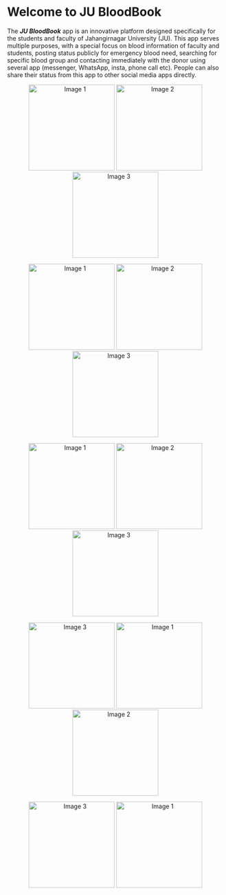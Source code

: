 # Welcome to JU BloodBook

The ***JU BloodBook*** app is an innovative platform designed specifically for the students and faculty of Jahangirnagar University (JU). This app serves multiple purposes, with a special focus on blood information of faculty and students, posting status publicly for emergency blood need, searching for specific blood group and contacting immediately with the donor using several app (messenger, WhatsApp, insta, phone call etc). People can also share their status from this app to other social media apps directly.

<p align="center">
  <img src="https://github.com/whomping-willow/BloodBank/assets/51289468/598ad10e-203c-4505-8436-ee2c9ab22c8a" alt="Image 1" width="200"/>
  <img src="https://github.com/whomping-willow/BloodBank/assets/51289468/df4009e7-125a-48ff-829e-aa62e826104b" alt="Image 2" width="200"/>
  <img src="https://github.com/whomping-willow/BloodBank/assets/51289468/6f71a9ed-2deb-44b5-b10f-5db5479e1c63" alt="Image 3" width="200"/>
</p>
<p align="center">
  <img src="https://github.com/whomping-willow/BloodBank/assets/51289468/8a13c5e3-b9db-4a3d-855a-71320ccde4fe" alt="Image 1" width="200"/>
  <img src="https://github.com/whomping-willow/BloodBank/assets/51289468/8a298811-8214-4437-b650-16e642966f98" alt="Image 2" width="200"/>
  <img src="https://github.com/whomping-willow/BloodBank/assets/51289468/73222605-dd12-4f2b-8562-1d45c133857c" alt="Image 3" width="200"/>
</p>
<p align="center">
  <img src="https://github.com/whomping-willow/BloodBank/assets/51289468/1bf2295b-fea5-4528-af78-54649f1d8047" alt="Image 1" width="200"/>
  <img src="https://github.com/whomping-willow/BloodBank/assets/51289468/5ff2fb5f-999a-42af-9ad1-ed0f2a0b5fba" alt="Image 2" width="200"/>
  
  <img src="https://github.com/whomping-willow/BloodBank/assets/51289468/b703ec0f-8b7f-4689-9283-6cba72a31c4c" alt="Image 3" width="200"/>
</p>
<p align="center">
  <img src="https://github.com/whomping-willow/BloodBank/assets/51289468/1be83853-1c9c-449c-9106-b75a10d9c811" alt="Image 3" width="200"/>
  <img src="https://github.com/whomping-willow/BloodBank/assets/51289468/5d72cc06-fc67-44cc-866f-fd0d6f19f1b0" alt="Image 1" width="200"/>
  <img src="https://github.com/whomping-willow/BloodBank/assets/51289468/75209dca-4c6f-433f-a416-9f022161931e" alt="Image 2" width="200"/>
</p>
<p align="center">
  <img src="https://github.com/whomping-willow/BloodBank/assets/51289468/90986c16-7339-4349-aed2-612801ccb2e3" alt="Image 3" width="200"/>
  <img src="https://github.com/whomping-willow/BloodBank/assets/51289468/de1062ae-b0e5-435a-a3b7-c29215ac30c7" alt="Image 1" width="200"/>

</p>








